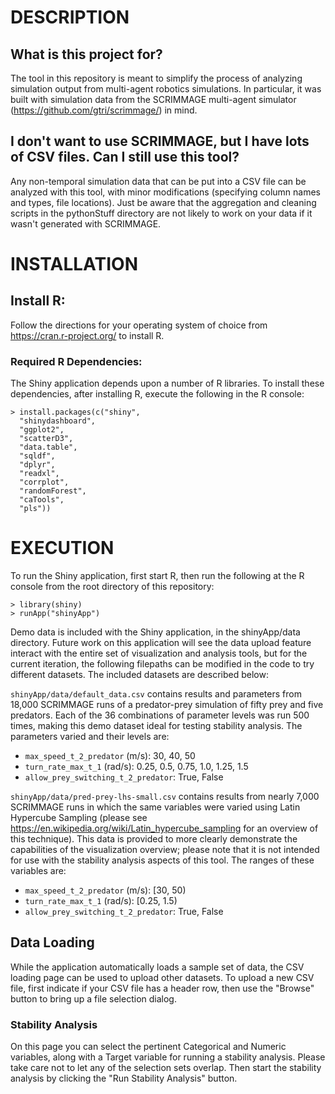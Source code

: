 # DESCRIPTION

## What is this project for?
The tool in this repository is meant to simplify the process of analyzing 
simulation output from multi-agent robotics simulations.
In particular, it was built with simulation data from the SCRIMMAGE multi-agent 
simulator (https://github.com/gtri/scrimmage/) in mind.

## I don't want to use SCRIMMAGE, but I have lots of CSV files. Can I still use this tool?
Any non-temporal simulation data that can be put into a CSV file can be
analyzed with this tool, with minor modifications (specifying column names
and types, file locations).
Just be aware that the aggregation and cleaning scripts in the pythonStuff
directory are not likely to work on your data if it wasn't generated with
SCRIMMAGE.


# INSTALLATION

## Install R:
Follow the directions for your operating system of choice from
https://cran.r-project.org/ to install R.

### Required R Dependencies:
The Shiny application depends upon a number of R libraries. 
To install these dependencies, after installing R, execute the following in the
R console:

    > install.packages(c("shiny",
      "shinydashboard",
      "ggplot2",
      "scatterD3",
      "data.table",
      "sqldf",
      "dplyr",
      "readxl",
      "corrplot",
      "randomForest",
      "caTools",
      "pls"))


# EXECUTION

To run the Shiny application, first start R, then run the following at the R
console from the root directory of this repository:

    > library(shiny)
    > runApp("shinyApp")

Demo data is included with the Shiny application, in the shinyApp/data
directory.
Future work on this application will see the data upload feature interact
with the entire set of visualization and analysis tools, but for the current
iteration, the following filepaths can be modified in the code to try different
datasets.
The included datasets are described below:


`shinyApp/data/default_data.csv` contains results and parameters from 18,000
SCRIMMAGE runs of a predator-prey simulation of fifty prey and five predators.
Each of the 36 combinations of parameter levels was run 500 times, making
this demo dataset ideal for testing stability analysis.
The parameters varied and their levels are:
* `max_speed_t_2_predator` (m/s): 30, 40, 50
* `turn_rate_max_t_1` (rad/s): 0.25, 0.5, 0.75, 1.0, 1.25, 1.5
* `allow_prey_switching_t_2_predator`: True, False


`shinyApp/data/pred-prey-lhs-small.csv` contains results from nearly 7,000
SCRIMMAGE runs in which the same variables were varied using Latin
Hypercube Sampling
(please see https://en.wikipedia.org/wiki/Latin_hypercube_sampling for an
overview of this technique).
This data is provided to more clearly demonstrate the capabilities of the 
visualization overview; please note that it is not intended for use with the 
stability analysis aspects of this tool.
The ranges of these variables are:
* `max_speed_t_2_predator` (m/s): [30, 50)
* `turn_rate_max_t_1` (rad/s): [0.25, 1.5)
* `allow_prey_switching_t_2_predator`: True, False

## Data Loading
While the application automatically loads a sample set of data, the CSV loading page can be used to upload other datasets.
To upload a new CSV file, first indicate if your CSV file has a header row, then use the "Browse" button to bring up a file selection dialog.

### Stability Analysis
On this page you can select the pertinent Categorical and Numeric variables, along with a Target variable for running a stability analysis. Please take care not to let any of the selection sets overlap.
Then start the stability analysis by clicking the "Run Stability Analysis" button.
